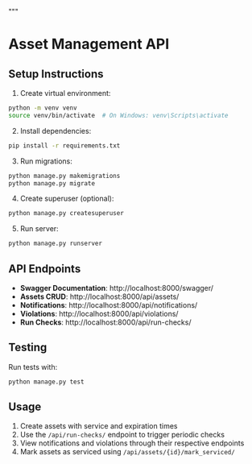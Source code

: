 """
# Asset Management API

## Setup Instructions

1. Create virtual environment:
```bash
python -m venv venv
source venv/bin/activate  # On Windows: venv\Scripts\activate
```

2. Install dependencies:
```bash
pip install -r requirements.txt
```

3. Run migrations:
```bash
python manage.py makemigrations
python manage.py migrate
```

4. Create superuser (optional):
```bash
python manage.py createsuperuser
```

5. Run server:
```bash
python manage.py runserver
```

## API Endpoints

- **Swagger Documentation**: http://localhost:8000/swagger/
- **Assets CRUD**: http://localhost:8000/api/assets/
- **Notifications**: http://localhost:8000/api/notifications/
- **Violations**: http://localhost:8000/api/violations/
- **Run Checks**: http://localhost:8000/api/run-checks/

## Testing

Run tests with:
```bash
python manage.py test
```

## Usage

1. Create assets with service and expiration times
2. Use the `/api/run-checks/` endpoint to trigger periodic checks
3. View notifications and violations through their respective endpoints
4. Mark assets as serviced using `/api/assets/{id}/mark_serviced/`